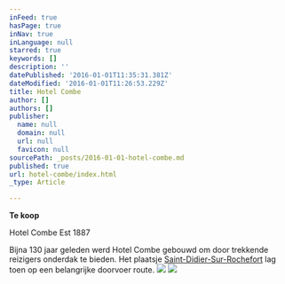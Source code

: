 ```yaml
---
inFeed: true
hasPage: true
inNav: true
inLanguage: null
starred: true
keywords: []
description: ''
datePublished: '2016-01-01T11:35:31.381Z'
dateModified: '2016-01-01T11:26:53.229Z'
title: Hotel Combe
author: []
authors: []
publisher:
  name: null
  domain: null
  url: null
  favicon: null
sourcePath: _posts/2016-01-01-hotel-combe.md
published: true
url: hotel-combe/index.html
_type: Article

---
```

**Te koop**

Hotel Combe Est 1887

Bijna 130 jaar geleden werd Hotel Combe gebouwd om door trekkende reizigers onderdak te bieden. Het plaatsje [Saint-Didier-Sur-Rochefort][0] lag toen op een belangrijke doorvoer route.
![](https://the-grid-user-content.s3-us-west-2.amazonaws.com/f62a5fb7-98a8-449e-84c7-064408e6d502.jpg)
![](https://the-grid-user-content.s3-us-west-2.amazonaws.com/3a1d357a-9753-4116-b241-d3456f00c341.jpg)

[0]: http://www.viamichelin.com/web/Maps/Map-Saint_Didier_sur_Rochefort-42111-Loire-France?strLocid=31NDJqanUxMGNORFV1Tnprek5BPT1jTXk0NE5EUTVPUT09